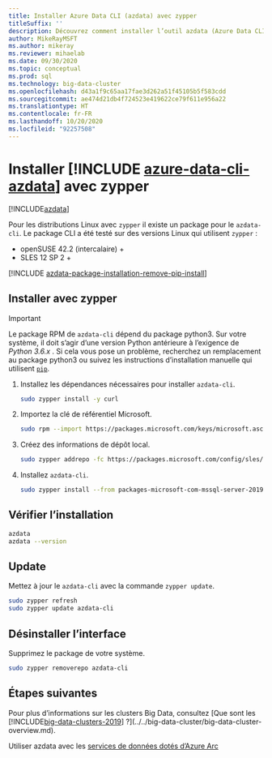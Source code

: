 ```yaml
---
title: Installer Azure Data CLI (azdata) avec zypper
titleSuffix: ''
description: Découvrez comment installer l’outil azdata (Azure Data CLI) avec zypper.
author: MikeRayMSFT
ms.author: mikeray
ms.reviewer: mihaelab
ms.date: 09/30/2020
ms.topic: conceptual
ms.prod: sql
ms.technology: big-data-cluster
ms.openlocfilehash: d43a1f9c65aa17fae3d262a51f45105b5f583cdd
ms.sourcegitcommit: ae474d21db4f724523e419622ce79f611e956a22
ms.translationtype: HT
ms.contentlocale: fr-FR
ms.lasthandoff: 10/20/2020
ms.locfileid: "92257508"
---
```

# <a name="install-azure-data-cli-azdata-with-zypper"></a>Installer [!INCLUDE [azure-data-cli-azdata](../../includes/azure-data-cli-azdata.md)] avec zypper

[!INCLUDE[azdata](../../includes/applies-to-version/azdata.md)]

Pour les distributions Linux avec `zypper` il existe un package pour le `azdata-cli`. Le package CLI a été testé sur des versions Linux qui utilisent `zypper` :

- openSUSE 42.2 (intercalaire) +
- SLES 12 SP 2 +

[!INCLUDE [azdata-package-installation-remove-pip-install](../../includes/azdata-package-installation-remove-pip-install.md)]

## <a name="install-with-zypper"></a>Installer avec zypper

>[!IMPORTANT]
>Le package RPM de `azdata-cli` dépend du package python3. Sur votre système, il doit s’agir d’une version Python antérieure à l’exigence de *Python 3.6.x* . Si cela vous pose un problème, recherchez un remplacement au package python3 ou suivez les instructions d’installation manuelle qui utilisent [`pip`](../install/deploy-install-azdata-pip.md).

1. Installez les dépendances nécessaires pour installer `azdata-cli`.

   ```bash
   sudo zypper install -y curl
   ```

1. Importez la clé de référentiel Microsoft.

   ```bash
   sudo rpm --import https://packages.microsoft.com/keys/microsoft.asc
   ```

1. Créez des informations de dépôt local.

   ```bash
   sudo zypper addrepo -fc https://packages.microsoft.com/config/sles/12/prod.repo
   ```

1. Installez `azdata-cli`.

   ```bash
   sudo zypper install --from packages-microsoft-com-mssql-server-2019 -y azdata-cli
   ```

## <a name="verify-install"></a>Vérifier l’installation

```bash
azdata
azdata --version
```

## <a name="update"></a>Update

Mettez à jour le `azdata-cli` avec la commande `zypper update`.

```bash
sudo zypper refresh
sudo zypper update azdata-cli
```

## <a name="uninstall"></a>Désinstaller l’interface

Supprimez le package de votre système.

```bash
sudo zypper removerepo azdata-cli
```

## <a name="next-steps"></a>Étapes suivantes

Pour plus d’informations sur les clusters Big Data, consultez [Que sont les [!INCLUDE[big-data-clusters-2019](../../includes/ssbigdataclusters-ver15.md)] ?](../../big-data-cluster/big-data-cluster-overview.md).

Utiliser azdata avec les [services de données dotés d’Azure Arc](/azure/azure-arc/data/)